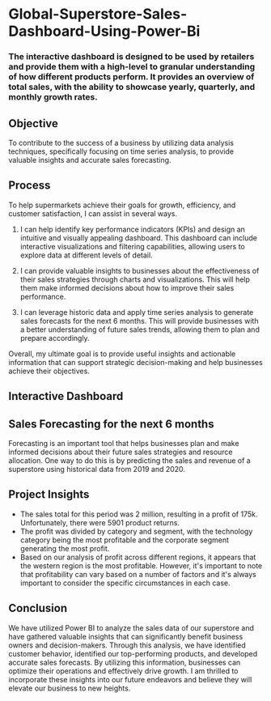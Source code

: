 # Global-Superstore-Sales-Dashboard-Using-Power-Bi


### The interactive dashboard is designed to be used by retailers and provide them with a high-level to granular understanding of how different products perform. It provides an overview of total sales, with the ability to showcase yearly, quarterly, and monthly growth rates. 


## Objective
To contribute to the success of a business by utilizing data analysis techniques, specifically focusing on time series analysis, to provide valuable insights and accurate sales forecasting.

## Process
To help supermarkets achieve their goals for growth, efficiency, and customer satisfaction, I can assist in several ways.
1. I can help identify key performance indicators (KPIs) and design an intuitive and visually appealing dashboard. This dashboard can include interactive visualizations and filtering capabilities, allowing users to explore data at different levels of detail.

2. I can provide valuable insights to businesses about the effectiveness of their sales strategies through charts and visualizations. This will help them make informed decisions about how to improve their sales performance.

3. I can leverage historic data and apply time series analysis to generate sales forecasts for the next 6 months. This will provide businesses with a better understanding of future sales trends, allowing them to plan and prepare accordingly.

Overall, my ultimate goal is to provide useful insights and actionable information that can support strategic decision-making and help businesses achieve their objectives.

## Interactive Dashboard





## Sales Forecasting for the next 6 months
Forecasting is an important tool that helps businesses plan and make informed decisions about their future sales strategies and resource allocation. One way to do this is by predicting the sales and revenue of a superstore using historical data from 2019 and 2020.




## Project Insights
* The sales total for this period was 2 million, resulting in a profit of 175k. Unfortunately, there were 5901 product returns.
*  The profit was divided by category and segment, with the technology category being the most profitable and the corporate segment generating the most profit.
*  Based on our analysis of profit across different regions, it appears that the western region is the most profitable. However, it's important to note that profitability can vary based on a 
   number of factors and it's always important to consider the specific circumstances in each case.
  
## Conclusion
We have utilized Power BI to analyze the sales data of our superstore and have gathered valuable insights that can significantly benefit business owners and decision-makers. Through this analysis, we have identified customer behavior, identified our top-performing products, and developed accurate sales forecasts. By utilizing this information, businesses can optimize their operations and effectively drive growth. I am thrilled to incorporate these insights into our future endeavors and believe they will elevate our business to new heights.






